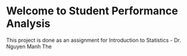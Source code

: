 # Welcome to Student Performance Analysis

This project is done as an assignment for Introduction to Statistics - Dr. Nguyen Manh The
